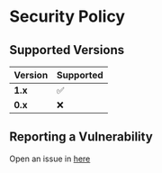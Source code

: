 # Security Policy

## Supported Versions

| Version | Supported |
| ------- | --------- |
| **1.x** | ✅        |
| **0.x** | ❌        |

## Reporting a Vulnerability

Open an issue in [here](https://github.com/ProxityStudios/typescript-starter/issues)

